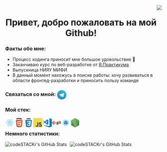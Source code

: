 <img align="right" height="250" src="https://media.giphy.com/media/u3NqET5KZHkOs/giphy.gif" />   

<h1 align="center">Привет, добро пожаловать на мой Github!</h1> 

<h3>Факты обо мне:</h3>
<ul>
<li>Процесс кодинга приносит мне большое удовольствие 🖤</li>
<li>Заканчиваю курс по веб-разработке от <a href="https://praktikum.yandex.ru/">Я.Практикума</a></li>
<li>Выпускница НИЯУ МИФИ</li>
<li>В данный момент нахожусь в поиске работы: хочу развиваться в области фронтед-разработки и приносить пользу команде</li>
</ul>

<h3 align="left">Связаться со мной: <a href="https://t.me/polina_ponomareva1"><img alt="Telegram" align="center" width="30px" src="https://raw.githubusercontent.com/github/explore/80688e429a7d4ef2fca1e82350fe8e3517d3494d/topics/telegram/telegram.png"/></a></h3>

<h3>Мой стек:</h3>
<p>
  <img align="left" alt="React" width="30px" src="https://raw.githubusercontent.com/github/explore/80688e429a7d4ef2fca1e82350fe8e3517d3494d/topics/react/react.png" />
  <img align="left" alt="HTML5" width="30px" src="https://raw.githubusercontent.com/github/explore/80688e429a7d4ef2fca1e82350fe8e3517d3494d/topics/html/html.png" />
  <img align="left" alt="CSS3" width="30px" src="https://raw.githubusercontent.com/github/explore/80688e429a7d4ef2fca1e82350fe8e3517d3494d/topics/css/css.png" />
  <img align="left" alt="JavaScript" width="30px" src="https://raw.githubusercontent.com/github/explore/80688e429a7d4ef2fca1e82350fe8e3517d3494d/topics/javascript/javascript.png" />
  <img align="left" alt="Visual Studio Code" width="30px" src="https://raw.githubusercontent.com/github/explore/80688e429a7d4ef2fca1e82350fe8e3517d3494d/topics/visual-studio-code/visual-studio-code.png" />
  <img align="left" alt="Git" width="30px" src="https://raw.githubusercontent.com/github/explore/80688e429a7d4ef2fca1e82350fe8e3517d3494d/topics/git/git.png" />
  <img align="left" alt="Webpack" width="30px" src="https://raw.githubusercontent.com/github/explore/80688e429a7d4ef2fca1e82350fe8e3517d3494d/topics/webpack/webpack.png" />
  <img align="left" alt="Node.js" width="30px" src="https://raw.githubusercontent.com/github/explore/80688e429a7d4ef2fca1e82350fe8e3517d3494d/topics/nodejs/nodejs.png" />
</p>
</br>

<h3>Немного статистики:</h3>
<div>
  <img align="left" style="margin-right: 10px" alt="codeSTACKr's GitHub Stats" height="150" src="https://github-readme-stats.vercel.app/api/top-langs/?username=PolinaPonomar&langs_count=8&layout=compact&theme=tokyonight" />
  <img align="left" alt="codeSTACKr's GitHub Stats" height="150" src="https://github-readme-stats.vercel.app/api?username=PolinaPonomar&show_icons=true&theme=tokyonight" />
</div>
</br>
